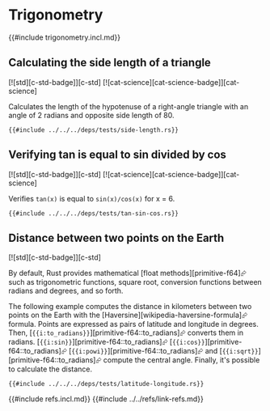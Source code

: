 # Trigonometry

{{#include trigonometry.incl.md}}

## Calculating the side length of a triangle

[![std][c-std-badge]][c-std]  [![cat-science][cat-science-badge]][cat-science]

Calculates the length of the hypotenuse of a right-angle triangle with an angle of 2 radians and opposite side length of 80.

```rust,editable
{{#include ../../../deps/tests/side-length.rs}}
```

## Verifying tan is equal to sin divided by cos

[![std][c-std-badge]][c-std]  [![cat-science][cat-science-badge]][cat-science]

Verifies `tan(x)` is equal to `sin(x)/cos(x)` for x = 6.

```rust,editable
{{#include ../../../deps/tests/tan-sin-cos.rs}}
```

## Distance between two points on the Earth

[![std][c-std-badge]][c-std]

By default, Rust provides mathematical [float methods][primitive-f64]⮳ such as trigonometric functions, square root, conversion functions between radians and degrees, and so forth.

The following example computes the distance in kilometers between two points on the Earth with the [Haversine][wikipedia-haversine-formula]⮳ formula. Points are expressed as pairs of latitude and longitude in degrees. Then, [`{{i:to_radians}}`][primitive-f64::to_radians]⮳ converts them in radians. [`{{i:sin}}`][primitive-f64::to_radians]⮳  [`{{i:cos}}`][primitive-f64::to_radians]⮳  [`{{i:powi}}`][primitive-f64::to_radians]⮳ and [`{{i:sqrt}}`][primitive-f64::to_radians]⮳ compute the central angle. Finally, it's possible to calculate the distance.

```rust,editable
{{#include ../../../deps/tests/latitude-longitude.rs}}
```

{{#include refs.incl.md}}
{{#include ../../refs/link-refs.md}}
